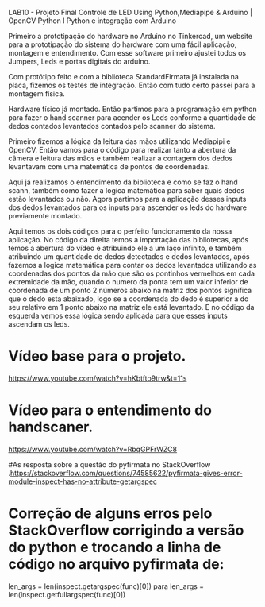 LAB10 - Projeto Final
Controle de LED Using Python,Mediapipe & Arduino | OpenCV Python l Python e integração com Arduino

Primeiro a prototipação do hardware no Arduino no Tinkercad, um website para a prototipação do sistema do hardware com uma fácil aplicação, montagem e entendimento. Com esse software primeiro ajustei todos os Jumpers, Leds e portas digitais do arduíno. 
 
Com protótipo feito e com a biblioteca StandardFirmata já instalada na placa, fizemos os testes de integração. Então com tudo certo passei para a montagem física.
 
Hardware físico já montado. Então partimos para a programação em python para fazer o hand scanner para acender os Leds conforme a quantidade de dedos contados levantados contados pelo scanner do sistema. 


Primeiro fizemos a lógica da leitura das mãos utilizando Mediapipi e OpenCV. Então vamos para o código para realizar tanto a abertura da câmera e leitura das mãos e também realizar a contagem dos dedos levantavam com uma matemática de pontos de coordenadas.  
 
Aqui já realizamos o entendimento da biblioteca e como se faz o hand scann, também como fazer a logica matemática para saber quais dedos estão levantados ou não. Agora partimos para a aplicação desses inputs dos dedos levantados para os inputs para ascender os leds do hardware previamente montado.
 
Aqui temos os dois códigos para o perfeito funcionamento da nossa aplicação. No código da direita temos a importação das bibliotecas, após temos a abertura do vídeo e atribuindo ele a um laço infinito, e também atribuindo um quantidade de dedos detectados e dedos levantados, após fazemos a logica matemática para contar os dedos levantados utilizando as coordenadas dos pontos da mão que são os pontinhos vermelhos em cada extremidade da mão, quando o numero da ponta tem um valor inferior de coordenada de um ponto 2 números abaixo na matriz dos pontos significa que o dedo esta abaixado, logo se a coordenada do dedo é superior a do seu relativo em 1 ponto abaixo na matriz ele está levantado. 
E no código da esquerda vemos essa lógica sendo aplicada para que esses inputs ascendam os leds. 
 
 



# Vídeo base para o projeto.
https://www.youtube.com/watch?v=hKbtfto9trw&t=11s

# Vídeo para o entendimento do handscaner.
https://www.youtube.com/watch?v=RbqGPFrWZC8

#As resposta sobre a questão do pyfirmata no StackOverflow .https://stackoverflow.com/questions/74585622/pyfirmata-gives-error-module-inspect-has-no-attribute-getargspec

# Correção de alguns erros pelo StackOverflow corrigindo a versão do python e trocando a linha de código no arquivo pyfirmata de: 
len_args = len(inspect.getargspec(func)[0]) para 
len_args = len(inspect.getfullargspec(func)[0]) 

